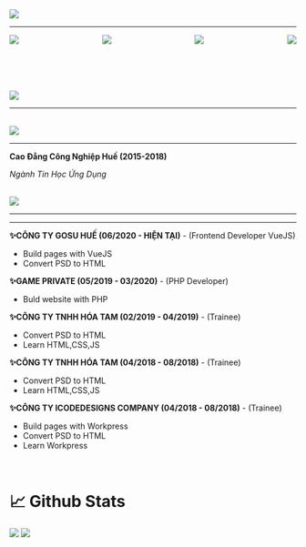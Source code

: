 <img src="https://i.ibb.co/G2chK4k/Free-PSD-15-Twitch.jpg" >
<hr>
<p style="display:flex;justify-content:space-between;font-family:'Fredoka'" >
<a href = "mailto: abc@example.com"> <img src="https://i.ibb.co/FKqtg4q/email.png"/ > </a>
<a href="https://www.facebook.com/CaHop51"> <img src="https://i.ibb.co/XFwHjCq/facebook.png" > </a>
<a href="https://www.topcv.vn/xem-cv/UVEDDwNQA1FRBwRWBABcDAQOBFYADAIGUVEFDA545c?fbclid=IwAR1KoT1qi_42mFnlQJnYHKWCXSqfY61a5Mftqq3lyILS1xA1Q0WvGZEFVbI"> <img src="https://i.ibb.co/qBDWwSk/favorites.png" > </a>
<a href="https://www.linkedin.com/in/le-kiet-738016b8/"> <img src="https://i.ibb.co/8mNTxYp/linkedin.png" > </a>
</p>
</br>
</br>
</br>
</br>
<img src="https://i.ibb.co/fXhqN22/lastprojects.jpg" >
<hr>
<br>
<img src="https://i.ibb.co/jJwGWGs/education.jpg" >
 <hr>
<p><b>Cao Đẳng Công Nghiệp Huế (2015-2018)</b></p>
<p><i>Ngành Tin Học Ứng Dụng</i><p>
<br>
<img src="https://i.ibb.co/ssn2TZK/experiences.jpg" >
 <hr>
<hr>
<p><b>✨CÔNG TY GOSU HUẾ (06/2020 - HIỆN TẠI)</b> - (Frontend Developer VueJS)</p>
<ul>
<li>Build pages with VueJS</li>
<li>Convert PSD to HTML</li>
</ul>
<p><b>✨GAME PRIVATE (05/2019 - 03/2020)</b> - (PHP Developer)</p>
<ul>
<li>Buld website with PHP</li>
</ul>
<p><b>✨CÔNG TY TNHH HÓA TAM (02/2019 - 04/2019)</b> - (Trainee)</p>
<ul>
<li>Convert PSD to HTML</li>
<li>Learn HTML,CSS,JS </li>
</ul>
<p><b>✨CÔNG TY TNHH HÓA TAM (04/2018 - 08/2018)</b> - (Trainee)</p>
<ul>
<li>Convert PSD to HTML</li>
<li>Learn HTML,CSS,JS</li>
</ul>
<p><b>✨CÔNG TY ICODEDESIGNS COMPANY (04/2018 - 08/2018)</b> - (Trainee)</p>
<ul>
<li>Build pages with Workpress</li>
<li>Convert PSD to HTML</li>
<li>Learn Workpress</li>
</ul>
<br>
<h1>📈 Github Stats</h1>
<img src="https://github-readme-stats.vercel.app/api?username=tuankiet212&theme=vue-dark&show_icons=true&count_private=true">
<img src="https://github-readme-stats.vercel.app/api/top-langs/?username=letuankiet212&theme=vue&layout=compact&langs_count=5">

